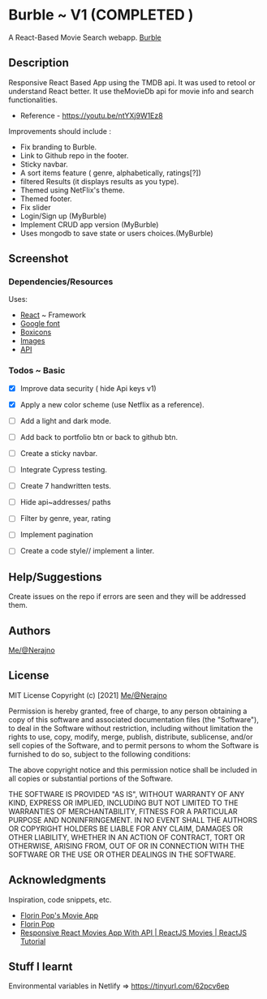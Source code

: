 # Burble ~ V1 (COMPLETED )
A React-Based Movie Search webapp. 
[Burble](https://theburble.netlify.app/)
## Description
Responsive React Based App using the TMDB api. It was used to
retool or understand React better. It use theMovieDb api for movie info and search 
functionalities.

- Reference - https://youtu.be/ntYXj9W1Ez8


Improvements should include :
- Fix branding to Burble. 
- Link to Github repo in the footer.
- Sticky navbar.
- A sort items feature ( genre, alphabetically, ratings[?])
- filtered Results (it displays results as you type).
- Themed using NetFlix's theme.
- Themed footer.
- Fix slider
- Login/Sign up (MyBurble)
- Implement CRUD app version (MyBurble)
- Uses mongodb to save state or users choices.(MyBurble)

## Screenshot


### Dependencies/Resources
Uses:
- [React](https://reactjs.org/) ~ Framework
- [Google font](https://fonts.google.com/)
- [Boxicons](https://boxicons.com/)
- [Images](https://unsplash.com/)
- [API](https://www.themoviedb.org/)

### Todos ~ Basic
- [x] Improve data security ( hide Api keys v1)
- [x] Apply a new color scheme (use Netflix as a reference).
- [ ] Add a light and dark mode.
- [ ] Add back to portfolio btn or back to github btn.
- [ ] Create a sticky navbar.
- [ ] Integrate Cypress testing.
- [ ] Create 7  handwritten tests.
- [ ] Hide api~addresses/ paths
- [ ] Filter by genre, year, rating
- [ ] Implement pagination
- [ ] Create a code style// implement a linter.

 
## Help/Suggestions
Create issues on the repo if errors are seen and they will be addressed them.

## Authors
[Me/@Nerajno](https://twitter.com/nerajno)  

## License
MIT License
Copyright (c) [2021] [Me/@Nerajno](https://twitter.com/nerajno)  

Permission is hereby granted, free of charge, to any person obtaining a copy
of this software and associated documentation files (the "Software"), to deal
in the Software without restriction, including without limitation the rights
to use, copy, modify, merge, publish, distribute, sublicense, and/or sell
copies of the Software, and to permit persons to whom the Software is
furnished to do so, subject to the following conditions:

The above copyright notice and this permission notice shall be included in all
copies or substantial portions of the Software.

THE SOFTWARE IS PROVIDED "AS IS", WITHOUT WARRANTY OF ANY KIND, EXPRESS OR
IMPLIED, INCLUDING BUT NOT LIMITED TO THE WARRANTIES OF MERCHANTABILITY,
FITNESS FOR A PARTICULAR PURPOSE AND NONINFRINGEMENT. IN NO EVENT SHALL THE
AUTHORS OR COPYRIGHT HOLDERS BE LIABLE FOR ANY CLAIM, DAMAGES OR OTHER
LIABILITY, WHETHER IN AN ACTION OF CONTRACT, TORT OR OTHERWISE, ARISING FROM,
OUT OF OR IN CONNECTION WITH THE SOFTWARE OR THE USE OR OTHER DEALINGS IN THE
SOFTWARE.

## Acknowledgments
Inspiration, code snippets, etc.
* [Florin Pop's Movie App](https://youtu.be/sZ0bZGfg_m4)
* [Florin Pop](https://twitter.com/florinpop1705)
* [Responsive React Movies App With API | ReactJS Movies | ReactJS Tutorial](https://youtu.be/ntYXj9W1Ez8)


## Stuff I learnt
Environmental variables in Netlify => https://tinyurl.com/62pcv6ep